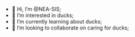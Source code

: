 - 👋 Hi, I’m @NEA-SIS;
- 👀 I’m interested in ducks;
- 🌱 I’m currently learning about ducks;
- 💞️ I’m looking to collaborate on caring for ducks;

<!---
NEA-SIS/NEA-SIS is a ✨ special ✨ repository because its `README.md` (this file) appears on your GitHub profile.
You can click the Preview link to take a look at your changes.
--->
